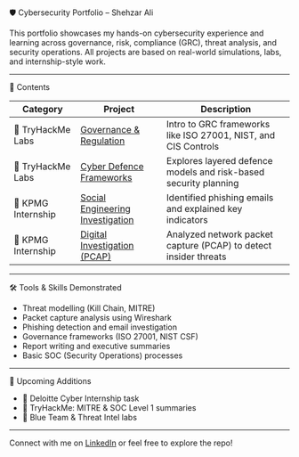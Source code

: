 🛡️ Cybersecurity Portfolio – Shehzar Ali

This portfolio showcases my hands-on cybersecurity experience and learning across governance, risk, compliance (GRC), threat analysis, and security operations. All projects are based on real-world simulations, labs, and internship-style work.

---

📂 Contents

| Category | Project | Description |
|----------|---------|-------------|
| 🔐 TryHackMe Labs | [Governance & Regulation](./tryhackme/governance-and-regulation.md) | Intro to GRC frameworks like ISO 27001, NIST, and CIS Controls |
| 🔐 TryHackMe Labs | [Cyber Defence Frameworks](./tryhackme/tryhackme/cyber-defence-frameworks.md) | Explores layered defence models and risk-based security planning |
| 🧩 KPMG Internship | [Social Engineering Investigation](./internships/kpmg/social-engineering-investigation.md) | Identified phishing emails and explained key indicators |
| 🧩 KPMG Internship | [Digital Investigation (PCAP)](./internships/kpmg/digital-investigation.md) | Analyzed network packet capture (PCAP) to detect insider threats |

---

🛠️ Tools & Skills Demonstrated

- Threat modelling (Kill Chain, MITRE)
- Packet capture analysis using Wireshark
- Phishing detection and email investigation
- Governance frameworks (ISO 27001, NIST CSF)
- Report writing and executive summaries
- Basic SOC (Security Operations) processes

---

📌 Upcoming Additions

- 🔄 Deloitte Cyber Internship task  
- 🔄 TryHackMe: MITRE & SOC Level 1 summaries  
- 🔄 Blue Team & Threat Intel labs

---

Connect with me on [LinkedIn](https://www.linkedin.com/in/shehzar-ali-16177a352/) or feel free to explore the repo!
